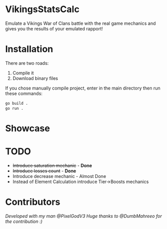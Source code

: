 # VikingsStatsCalc
Emulate a Vikings War of Clans battle with the real game mechanics and gives you the results of your emulated rapport!

# Installation
There are two roads:
1. Compile it
2. Download binary files  

If you chose manually compile project, enter in the main directory then run these commands:
```
go build .
go run .
```
# Showcase 
<p align="center" markdown="1" style="max-width: >
  <img src="img/main_window.png" width="752" hei>
</p>


# TODO
- ~~Introduce saturation mechanic~~ - **Done**
- ~~Introduce losses count~~ - **Done**
- Introduce decrease mechanic - Almost Done
- Instead of Element Calculation introduce Tier->Boosts mechanics

# Contributors
_Developed with my man @PixelGodV3_
_Huge thanks to @DumbMahreeo for the contribution :)_
